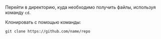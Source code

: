 Перейти в директорию, куда необходимо получить файлы, используя команду `cd`.

Клонировать с помощью команды:
```
git clone https://github.com/name/repo
```